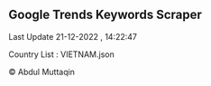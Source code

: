 

## Google Trends Keywords Scraper 
 
Last Update 21-12-2022 , 14:22:47

Country List :
VIETNAM.json



© Abdul Muttaqin 
